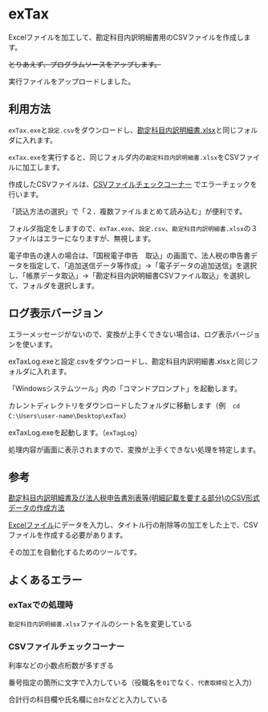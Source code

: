 # exTax

Excelファイルを加工して、勘定科目内訳明細書用のCSVファイルを作成します。

~~とりあえず、プログラムソースをアップします。~~

実行ファイルをアップロードしました。

## 利用方法
`exTax.exe`と`設定.csv`をダウンロードし、[勘定科目内訳明細書.xlsx]((https://www.e-tax.nta.go.jp/hojin/gimuka/csv_jyoho2/2/utiwakesyo_3104_all.xlsx))と同じフォルダに入れます。

`exTax.exe`を実行すると、同じフォルダ内の`勘定科目内訳明細書.xlsx`をCSVファイルに加工します。

作成したCSVファイルは、[CSVファイルチェックコーナー](https://clientweb.e-tax.nta.go.jp/UF_WEB_OP/WP000/FCSECS010/SECS0010SCR.do)
でエラーチェックを行います。

「読込方法の選択」で「２．複数ファイルまとめて読み込む」が便利です。

フォルダ指定をしますので、`exTax.exe`、`設定.csv`、`勘定科目内訳明細書.xlsx`の３ファイルはエラーになりますが、無視します。

電子申告の達人の場合は、「国税電子申告　取込」の画面で、法人税の申告書データを指定して、「追加送信データ等作成」→「電子データの追加送信」を選択し、「帳票データ取込」→「勘定科目内訳明細書CSVファイル取込」を選択して、フォルダを選択します。


## ログ表示バージョン
エラーメッセージがないので、変換が上手くできない場合は、ログ表示バージョンを使います。

exTaxLog.exeと設定.csvをダウンロードし、勘定科目内訳明細書.xlsxと同じフォルダに入れます。

「Windowsシステムツール」内の「コマンドプロンプト」を起動します。

カレントディレクトリをダウンロードしたフォルダに移動します（例　`cd C:\Users\user-name\Desktop\exTax`）

exTaxLog.exeを起動します。（`exTagLog`）

処理内容が画面に表示されますので、変換が上手くできない処理を特定します。

## 参考
[勘定科目内訳明細書及び法人税申告書別表等(明細記載を要する部分)のCSV形式データの作成方法](https://www.e-tax.nta.go.jp/hojin/gimuka/csv_jyoho2.htm)


[Excelファイル](https://www.e-tax.nta.go.jp/hojin/gimuka/csv_jyoho2/2/utiwakesyo_3104_all.xlsx)にデータを入力し、タイトル行の削除等の加工をした上で、CSVファイルを作成する必要があります。

その加工を自動化するためのツールです。

## よくあるエラー

### exTaxでの処理時

`勘定科目内訳明細書.xlsx`ファイルのシート名を変更している

### CSVファイルチェックコーナー

利率などの小数点桁数が多すぎる

番号指定の箇所に文字で入力している（役職名を`01`でなく、`代表取締役`と入力）

合計行の科目欄や氏名欄に`合計`などと入力している

